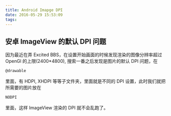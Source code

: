 ```yaml
---
title: Android Imapge DPI
date: 2016-05-29 15:53:09
tags:
---
```

## 安卓 ImageView 的默认 DPI 问题
因为最近在弄 Excited BBS，在设置开始画面的时候发现渲染的图像分辨率超过 OpenGl 的上限(2400*4800), 搜索一番之后发现是图片的默认 DPI 问题，在
```bash
@drawable
```
里面，有 HDPI, XHDPI 等等子文件夹，里面就是不同的 DPI 设置，此时我们就把所需要的图片放在
```bash
NODPI
```
里面，这样 ImageView 渲染的 DPI 就不会乱跑了。